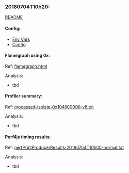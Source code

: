 ### 20180704T10h20:

[README](../README.md)

#### Config:

- [Env Vars](./perfEnv.sh)
- [Config](./config.json)

#### Flamegraph using 0x:
Ref: [flamegraph.html](./flamegraph.html)

Analysis:
- tbd

#### Profiler summary: 
Ref: [processed-isolate-0x104800000-v8.txt](./processed-isolate-0x104800000-v8.txt)

Analysis:
- tbd

#### Perf4js timing results: 
Ref: [perfPrintProducerResults-20180704T10h00-normal.txt](./perfPrintProducerResults-20180704T10h00-normal.txt)

Analysis:
- tbd
